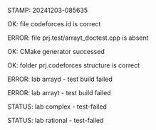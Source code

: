 STAMP: 20241203-085635
OK: file codeforces.id is correct
ERROR: file prj.test/arrayt_doctest.cpp is absent
OK: CMake generator successed
OK: folder prj.codeforces structure is correct
ERROR: lab arrayd - test build failed
ERROR: lab arrayt - test build failed
STATUS: lab complex - test-failed
STATUS: lab rational - test-failed
